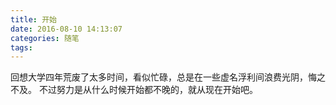 ```yaml
---
title: 开始
date: 2016-08-10 14:13:07
categories: 随笔
tags:
---
```

回想大学四年荒废了太多时间，看似忙碌，总是在一些虚名浮利间浪费光阴，悔之不及。
不过努力是从什么时候开始都不晚的，就从现在开始吧。